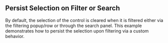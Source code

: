##  Persist Selection on Filter or Search 
By default, the selection of the control is cleared when it is filtered either via the filtering popup/row or through the search panel. This example demonstrates how to persist the selection upon filtering via a custom behavior.

[//]: <KeyWords: save, persist, selection, filtering, searching>